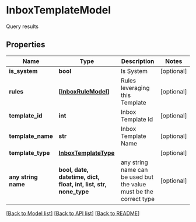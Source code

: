 # InboxTemplateModel

Query results

## Properties
Name | Type | Description | Notes
------------ | ------------- | ------------- | -------------
**is_system** | **bool** | Is System | [optional] 
**rules** | [**[InboxRuleModel]**](InboxRuleModel.md) | Rules leveraging this Template | [optional] 
**template_id** | **int** | Inbox Template Id | [optional] 
**template_name** | **str** | Inbox Template Name | [optional] 
**template_type** | [**InboxTemplateType**](InboxTemplateType.md) |  | [optional] 
**any string name** | **bool, date, datetime, dict, float, int, list, str, none_type** | any string name can be used but the value must be the correct type | [optional]

[[Back to Model list]](../README.md#documentation-for-models) [[Back to API list]](../README.md#documentation-for-api-endpoints) [[Back to README]](../README.md)


